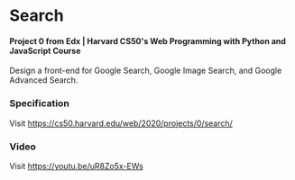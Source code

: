# Search

#### Project 0 from Edx | Harvard CS50's Web Programming with Python and JavaScript Course

Design a front-end for Google Search, Google Image Search, and Google Advanced Search.

### Specification

Visit https://cs50.harvard.edu/web/2020/projects/0/search/

### Video

Visit https://youtu.be/uR8Zo5x-EWs

